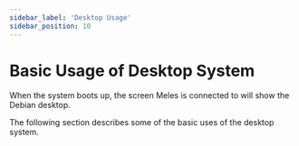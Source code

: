 ```yaml
---
sidebar_label: 'Desktop Usage'
sidebar_position: 10
---
```


# Basic Usage of Desktop System

When the system boots up, the screen Meles is connected to will show the Debian desktop.

The following section describes some of the basic uses of the desktop system.